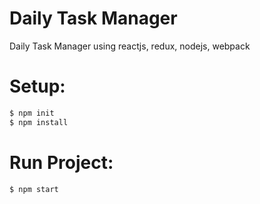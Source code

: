 # Daily Task Manager
Daily Task Manager using reactjs, redux, nodejs, webpack

# Setup:
```sh
$ npm init
$ npm install
```

# Run Project:
```sh
$ npm start
```
